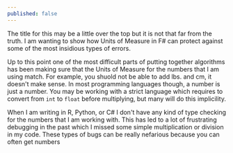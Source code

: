 ```yaml
---
published: false
---
```

The title for this may be a little over the top but it is not that far from the truth. I am wanting to show how Units of Measure in F# can protect against some of the most insidious types of errors.

Up to this point one of the most difficult parts of putting together algorithms has been making sure that the Units of Measure for the numbers that I am using match. For example, you shuold not be able to add lbs. and cm, it doesn't make sense. In most programming languages though, a number is just a number. You may be working with a strict language which requires to convert from `int` to `float` before multiplying, but many will do this implicility.

When I am writing in R, Python, or C# I don't have any kind of type checking for the numbers that I am working with. This has led to a lot of frustrating debugging in the past which I missed some simple multiplication or division in my code. These types of bugs can be really nefarious because you can often get numbers 